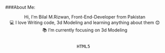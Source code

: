 ###About Me:
<p align="center">
    Hi, I'm Bilal M.Rizwan, Front-End-Developer from Pakistan
    <br>
    💻 I love Writing code, 3d Modeling and learning anything about them 😊
    <br>
    📚 I’m currently focusing on 3d Modeling
    <br>
</p>
<!-- <p align="center">
> :Buttons
> > :Button label=HTML5
>
> > :Button label=CSS
>
> > :Button label=Bootstrap
>
> > :Button label=Wordpress
>
> > :Button label=Javascript
>
> > :Button label=Jquery
>
> > :Button label=Git
>
> > :Button label=GitHub
>
> > :Button label=Blender
>
> > :Button label=Photoshop
>
> > :Button label=AdobeXd
>
> > :Button label=Figma
</p> -->

<p align="center">
    <kbd> <br>HTML5 <br> </kbd>
</p>



